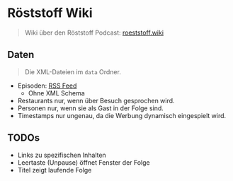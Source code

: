 # Röststoff Wiki
> Wiki über den Röststoff Podcast: [roeststoff.wiki](https://roeststoff.wiki)

## Daten
> Die XML-Dateien im `data` Ordner.
 
* Episoden: [RSS Feed](https://feeds.megaphone.fm/TWG3193347111)
    * Ohne XML Schema
* Restaurants nur, wenn über Besuch gesprochen wird.
* Personen nur, wenn sie als Gast in der Folge sind.
* Timestamps nur ungenau, da die Werbung dynamisch eingespielt wird.

## TODOs
* Links zu spezifischen Inhalten
* Leertaste (Unpause) öffnet Fenster der Folge
* Titel zeigt laufende Folge